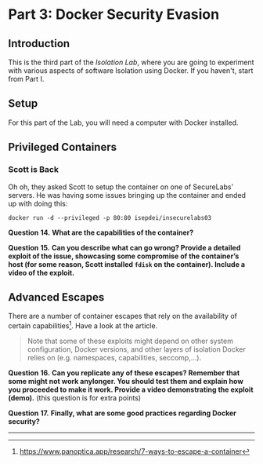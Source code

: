 
# Part 3: Docker Security Evasion

## Introduction

This is the third part of the *Isolation Lab*, where you are going to experiment with various aspects of software Isolation using Docker. If you haven't, start from Part I.

## Setup

For this part of the Lab, you will need a computer with Docker installed.

## Privileged Containers

### Scott is Back

Oh oh, they asked Scott to setup the container on one of SecureLabs’ servers. He was having some issues bringing up the container and ended up with doing this:

```
docker run -d --privileged -p 80:80 isepdei/insecurelabs03
```

**Question** **14.** **What are the capabilities of the container?**

**Question** **15.** **Can you describe what can go wrong? Provide a detailed exploit of the issue, showcasing some compromise of the container’s host (for some reason, Scott installed `fdisk` on the container). Include a video of the exploit.**

## Advanced Escapes

There are a number of container escapes that rely on the availability of certain capabilities[^P31]. Have a look at the article. 

> Note that some of these exploits might depend on other system configuration, Docker versions, and other layers of isolation Docker relies on (e.g. namespaces, capabilities, seccomp,...).

**Question** **16.** **Can you replicate any of these escapes? Remember that some might not work anylonger. You should test them and explain how you proceeded to make it work. Provide a video demonstrating the exploit (demo).** (this question is for extra points)

**Question** **17.** **Finally, what are some good practices regarding Docker security?**

------

[^P31]: https://www.panoptica.app/research/7-ways-to-escape-a-container
